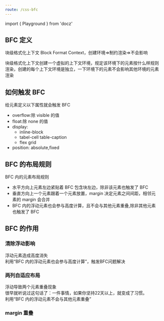 ```yaml
---
route: /css-bfc
---
```


import { Playground } from 'docz'

## BFC 定义

块级格式化上下文 Block Format Context，创建环境=>制约渲染=>不会影响

块级格式化上下文创建一个虚拟的上下文环境，规定该环境下的元素按什么样规则渲染，创建的每个上下文环境是独立，一下环境下的元素不会影响其他环境的元素渲染

## 如何触发 BFC

给元素定义以下属性就会触发 BFC

- overflow:除 visible 的值
- float:除 none 的值
- display:
  - inline-block
  - tabel-cell table-caption
  - flex grid
- position: absolute,fixed

## BFC 的布局规则

BFC 内的元素布局规则

- 水平方向上元素左边紧贴着 BFC 包含块左边，除非该元素也触发了 BFC
- 垂直方向上一个元素跟着一个元素放置，margin 决定元素之间间距，相邻元素的 margin 会合并
- BFC 内的浮动元素也会参与高度计算，且不会与其他元素重叠,除非其他元素也触发了 BFC

## BFC 的作用

### 清除浮动影响

<Playground>
浮动元素造成高度消失
<div style={{border:`solid blue`}}>
    <div style={{width: 130,height:20, float:'left', background: '#ccc',}}></div>
</div>
</Playground>

<Playground>
利用“BFC 内的浮动元素也会参与高度计算”，触发BFC问题解决
<div style={{border:`solid blue`, overflow:'hidden'}}>
    <div style={{width: 130,height:20, float:'left', background: '#ccc',}}></div>
</div>
</Playground>

### 两列自适应布局

<Playground>
浮动导致两个元素重叠现象
<div style={{border:`solid blue`, width:200,}}>
    <div style={{width: 130,height:20, float:'left', background: 'red',}}></div>
    <div style={{background:'rgba(0,0,0,.3)'}}>很早就听说过这句话了：一件事情，如果你坚持22天以上，就变成了习惯。</div>
</div>
</Playground>

<Playground>
<div style={{border:`solid blue`, width:200, overflow:'hidden'}}>
    <div style={{width: 130,height:20, float:'left', background: 'red',}}></div>
    <div style={{overflow:'hidden',background:'rgba(0,0,0,.3)'}}>利用“BFC 内的浮动元素不会与其他元素重叠”</div>
</div>
</Playground>

### margin 重叠

<Playground>
<div style={{border:`solid blue`, width:200, overflow:'hidden'}}>
    <div style={{width: 130,height:20, margin:20, background: '#ccc'}}></div>
    <div style={{width: 130,height:20, margin:20, background: '#ccc'}}></div>
    <div style={{width: 130,height:20, margin:20, background: '#ccc'}}></div>
</div>
</Playground>

<Playground>
<div style={{border:`solid blue`, width:200, overflow:'hidden'}}>
    <div style={{width: 130,height:20, margin:20, background: '#ccc', float: 'left'}}></div>
    <div style={{width: 130,height:20, margin:20, background: '#ccc', float: 'left'}}></div>
    <div style={{width: 130,height:20, margin:20, background: '#ccc', float: 'left'}}></div>
</div>
</Playground>
